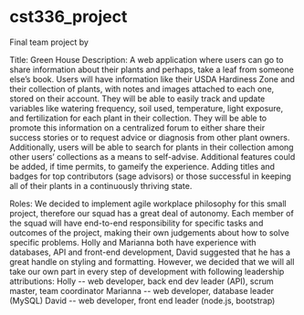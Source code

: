 # cst336_project

Final team project by

Title: Green House
Description: A web application where users can go to share information about their plants and perhaps, take a leaf from someone else’s book. Users will have information like their USDA Hardiness Zone and their collection of plants, with notes and images attached to each one, stored on their account. They will be able to easily track and update variables like watering frequency, soil used, temperature, light exposure, and fertilization for each plant in their collection. They will be able to promote this information on a centralized forum to either share their success stories or to request advice or diagnosis from other plant owners. Additionally, users will be able to search for plants in their collection among other users’ collections as a means to self-advise. Additional features could be added, if time permits, to gameify the experience. Adding titles and badges for top contributors (sage advisors) or those successful in keeping all of their plants in a continuously thriving state.

Roles: We decided to implement agile workplace philosophy for this small project, therefore our squad has a great deal of autonomy. Each member of the squad will have end-to-end responsibility for specific tasks and outcomes of the project, making their own judgements about how to solve specific problems. Holly and Marianna both have experience with databases, API and front-end development, David suggested that he has a great handle on styling and formatting. However, we decided that we will all take our own part in every step of development with following leadership attributions:
Holly -- web developer, back end dev leader (API), scrum master, team coordinator
Marianna -- web developer, database leader (MySQL)
David -- web developer, front end leader (node.js, bootstrap)
